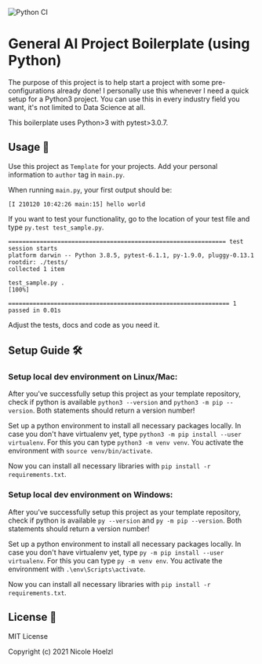 ![Python CI](https://github.com/nhoelzl/General-Py-Boilerplate/workflows/Python%20CI/badge.svg?branch=main)

# General AI Project Boilerplate (using Python)

The purpose of this project is to help start a project with some pre-configurations already done! I personally use this whenever I need a quick setup for a Python3 project. You can use this in every industry field you want, it's not limited to Data Science at all. 

This boilerplate uses Python>3 with pytest>3.0.7. 

## Usage 🚀
Use this project as `Template` for your projects. Add your personal information to `author` tag in `main.py`. 

When running `main.py`, your first output should be:

```
[I 210120 10:42:26 main:15] hello world
```

If you want to test your functionality, go to the location of your test file and type `py.test test_sample.py`.

```
============================================================== test session starts 
platform darwin -- Python 3.8.5, pytest-6.1.1, py-1.9.0, pluggy-0.13.1
rootdir: ./tests/
collected 1 item                                                                                                                                

test_sample.py .                                                           [100%]

=============================================================== 1 passed in 0.01s
```

Adjust the tests, docs and code as you need it. 

## Setup Guide 🛠️

### Setup local dev environment on Linux/Mac:

After you've successfully setup this project as your template repository, check if python is 
available `python3 --version` and `python3 -m pip --version`.
Both statements should return a version number!

Set up a python environment to install all necessary packages locally. In case you don't have virtualenv yet, type `python3 -m pip install --user virtualenv`. 
For this you can type `python3 -m venv venv`. 
You activate the environment with `source venv/bin/activate`.

Now you can install all necessary libraries with `pip install -r 
requirements.txt`.

### Setup local dev environment on Windows:

After you've successfully setup this project as your template repository, check if python is 
available `py --version` and `py -m pip --version`.
Both statements should return a version number!

Set up a python environment to install all necessary packages locally. In case you don't have virtualenv yet, type `py -m pip install --user virtualenv`.
For this you can type `py -m venv env`. 
You activate the environment with `.\env\Scripts\activate`.

Now you can install all necessary libraries with `pip install -r 
requirements.txt`.

## License 📃
MIT License

Copyright (c) 2021 Nicole Hoelzl
